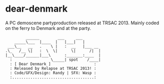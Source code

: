 # dear-denmark
A PC demoscene partyproduction released at TRSAC 2013.
Mainly coded on the ferry to Denmark and at the party.
~~~
         ______        ___     ___ 
    _____\___  |____  |   |___|   |     
 ___\__   __   .    \ |   :  __   |___ __ 
.\_   /__ \|   :  \  \|      \|      /|  |
|__\____/______|___\      :_______:____  |
  :                 \_____| spot    /____|
  : [ Dear Denmark ]                   :
  : Released by Relapse at TRSAC 2013! :
  : Code/GFX/Design: Randy | SFX: Wasp :
  :....................................:
  ~~~
